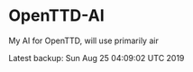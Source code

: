# OpenTTD-AI
My AI for OpenTTD, will use primarily air

Latest backup: Sun Aug 25 04:09:02 UTC 2019
